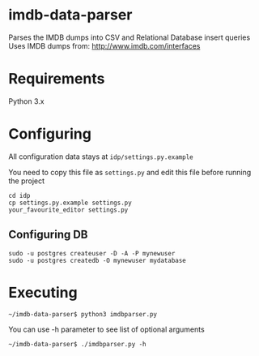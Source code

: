 imdb-data-parser
================

Parses the IMDB dumps into CSV and Relational Database insert queries
Uses IMDB dumps from: http://www.imdb.com/interfaces

Requirements
================
Python 3.x

Configuring
================
All configuration data stays at `idp/settings.py.example`

You need to copy this file as `settings.py` and edit this file before running the project

    cd idp
    cp settings.py.example settings.py
    your_favourite_editor settings.py

Configuring DB
--------------

    sudo -u postgres createuser -D -A -P mynewuser
    sudo -u postgres createdb -O mynewuser mydatabase

Executing
=========

    ~/imdb-data-parser$ python3 imdbparser.py

You can use -h parameter to see list of optional arguments

    ~/imdb-data-parser$ ./imdbparser.py -h
